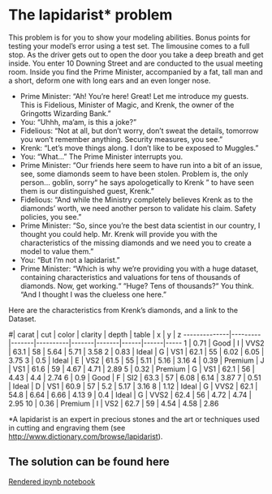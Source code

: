 # The lapidarist* problem

This problem is for you to show your modeling abilities. Bonus points for testing your model’s error using a test set.
The limousine comes to a full stop. As the driver gets out to open the door you take a deep breath and get inside. You enter 10 Downing Street and are conducted to the usual meeting room. Inside you find the Prime Minister, accompanied by a fat, tall man and a short, deform one with long ears and an even longer nose.
*	Prime Minister: “Ah! You’re here! Great! Let me introduce my guests. This is Fidelious, Minister of Magic, and Krenk, the owner of the Gringotts Wizarding Bank.”
*	You: “Uhhh, ma’am, is this a joke?”
*	Fidelious: “Not at all, but don’t worry, don’t sweat the details, tomorrow you won’t remember anything. Security measures, you see.”
*	Krenk: “Let’s move things along. I don’t like to be exposed to Muggles.”
*	You: “What...” The Prime Minister interrupts you.
*	Prime Minister: “Our friends here seem to have run into a bit of an issue, see, some diamonds seem to have been stolen. Problem is, the only person... goblin, sorry“ he says apologetically to Krenk ” to have seen them is our distinguished guest, Krenk.”
*	Fidelious: “And while the Ministry completely believes Krenk as to the diamonds’ worth, we need another person to validate his claim. Safety policies, you see.”
*	Prime Minister: “So, since you’re the best data scientist in our country, I thought you could help. Mr. Krenk will provide you with the characteristics of the missing diamonds and we need you to create a model to value them.”
*	You: “But I’m not a lapidarist.”
*	Prime Minister: “Which is why we’re providing you with a huge dataset, containing characteristics and valuations for tens of thousands of diamonds. Now, get working.“
“Huge? Tens of thousands?“ You think. “And I thought I was the clueless one here.”

Here are the characteristics from Krenk’s diamonds, and a link to the Dataset.

  #|	carat |	cut 	| color |  clarity | depth | table |  x   | y    | z
--------------|---------|-------|----------|-------|-------|------|------|-----
1 |	0.71  | Good	| I	| VVS2     | 63.1  | 58    | 5.64 | 5.71 | 3.58
2 |	0.83  |	Ideal	| G	| VS1	   | 62.1  | 55    | 6.02 | 6.05 | 3.75
3 |	0.5   | Ideal	| E	| VS2	   | 61.5  | 55    | 5.11 | 5.16 | 3.16
4 |	0.39  |	Premium	| J	| VS1	   | 61.6  | 59    | 4.67 | 4.71 | 2.89
5 |	0.32  |	Premium	| G	| VS1	   | 62.1  | 56    | 4.43 | 4.4  | 2.74
6 |	0.9   | Good	| F	| SI2	   | 63.3  | 57    | 6.08 | 6.14 | 3.87
7 |	0.51  |	Ideal	| D	| VS1	   | 60.9  | 57    | 5.2  | 5.17 | 3.16
8 |	1.12  |	Ideal	| G	| VVS2	   | 62.1  | 54.8  | 6.64 | 6.66 | 4.13
9 |	0.4   | Ideal	| G	| VVS2	   | 62.4  | 56    | 4.72 | 4.74 | 2.95
10 |	0.36  |	Premium	| I	| VS2	   | 62.7  | 59    | 4.54 | 4.58 | 2.86


*A lapidarist is an expert in precious stones and the art or techniques used in cutting and engraving them (see http://www.dictionary.com/browse/lapidarist). 

## The solution can be found here 
[Rendered ipynb notebook](https://nbviewer.jupyter.org/github/cacoch/lapidarist/blob/master/Diamonds_are_a%20_girls_best_friend.ipynb)

